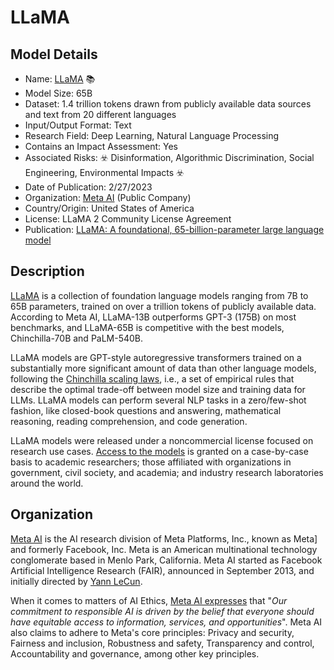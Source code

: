 # LLaMA

## Model Details

- Name: [LLaMA](https://ai.facebook.com/blog/large-language-model-llama-meta-ai/) 📚
- Model Size: 65B
- Dataset: 1.4 trillion tokens drawn from publicly available data sources and text from 20 different languages
- Input/Output Format: Text
- Research Field: Deep Learning, Natural Language Processing
- Contains an Impact Assessment: Yes
- Associated Risks: ☣️ Disinformation, Algorithmic Discrimination, Social Engineering, Environmental Impacts ☣️
- Date of Publication: 2/27/2023
- Organization: [Meta AI](https://ai.meta.com/) (Public Company)
- Country/Origin: United States of America
- License: LLaMA 2 Community License Agreement
- Publication: [LLaMA: A foundational, 65-billion-parameter large language model](https://arxiv.org/abs/2302.13971)

## Description

[LLaMA](https://ai.meta.com/blog/large-language-model-llama-meta-ai/) is a collection of foundation language models ranging from 7B to 65B parameters, trained on over a trillion tokens of publicly available data. According to Meta AI, LLaMA-13B outperforms GPT-3 (175B) on most benchmarks, and LLaMA-65B is competitive with the best models, Chinchilla-70B and PaLM-540B.

LLaMA models are GPT-style autoregressive transformers trained on a substantially more significant amount of data than other language models, following the [Chinchilla scaling laws](https://arxiv.org/abs/2203.15556), i.e., a set of empirical rules that describe the optimal trade-off between model size and training data for LLMs. LLaMA models can perform several NLP tasks in a zero/few-shot fashion, like closed-book questions and answering, mathematical reasoning, reading comprehension, and code generation.

LLaMA models were released under a noncommercial license focused on research use cases. [Access to the models](https://docs.google.com/forms/d/e/1FAIpQLSfqNECQnMkycAp2jP4Z9TFX0cGR4uf7b_fBxjY_OjhJILlKGA/viewform) is granted on a case-by-case basis to academic researchers; those affiliated with organizations in government, civil society, and academia; and industry research laboratories around the world.

## Organization

[Meta AI](https://ai.facebook.com/) is the AI research division of Meta Platforms, Inc., known as Meta] and formerly Facebook, Inc. Meta is an American multinational technology conglomerate based in Menlo Park, California. Meta AI started as Facebook Artificial Intelligence Research (FAIR), announced in September 2013, and initially directed by [Yann LeCun](https://en.wikipedia.org/wiki/Yann_LeCun "Yann LeCun").  
  
When it comes to matters of AI Ethics, [Meta AI expresses](https://ai.meta.com/about/) that "_Our commitment to responsible AI is driven by the belief that everyone should have equitable access to information, services, and opportunities_". Meta AI also claims to adhere to Meta's core principles: Privacy and security, Fairness and inclusion, Robustness and safety, Transparency and control, Accountability and governance, among other key principles.

